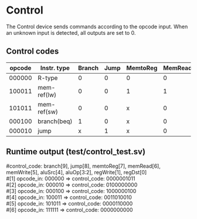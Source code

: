 # Control

The Control device sends commands according to the opcode input. When an unknown input is detected, all outputs are set to 0. 

## Control codes

opcode |Instr. type | Branch | Jump | MemtoReg | MemRead | MemWrite | AluSrc | AluOp | RegWrite | RegDst
-------|------------|--------|------|----------|---------|----------|--------|-------|----------|---------
000000 |R-type      |0       |0     |0         |0        |0         |0       |10     |1         |1
100011 |mem-ref(lw) |0       |0     |1         |1        |0         |1       |00     |1         |0
101011 |mem-ref(sw) |0       |0     |x         |0        |1         |1       |00     |0         |x
000100 |branch(beq) |1       |0     |x         |0        |0         |0       |01     |0         |x
000010 |jump        |x       |1     |x         |0        |0         |0       |xx     |0         |x

## Runtime output (test/control_test.sv)

#control_code: branch[9], jump[8], memtoReg[7], memRead[6], memWrite[5], aluSrc[4], aluOp[3:2], regWrite[1], regDst[0]  
#[1] opcode_in: 000000 => control_code: 0000001011  
#[2] opcode_in: 000010 => control_code: 0100000000  
#[3] opcode_in: 000100 => control_code: 1000000100  
#[4] opcode_in: 100011 => control_code: 0011010010  
#[5] opcode_in: 101011 => control_code: 0000110000  
#[6] opcode_in: 111111 => control_code: 0000000000  